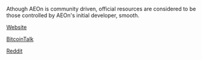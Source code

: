 Athough AEOn is community driven, official resources are considered to be those controlled by AEOn's initial developer, smooth.

[Website](www.aeon.cash)

[BitcoinTalk](https://bitcointalk.org/index.php?topic=641696.0)

[Reddit](https://www.reddit.com/r/Aeon/)

